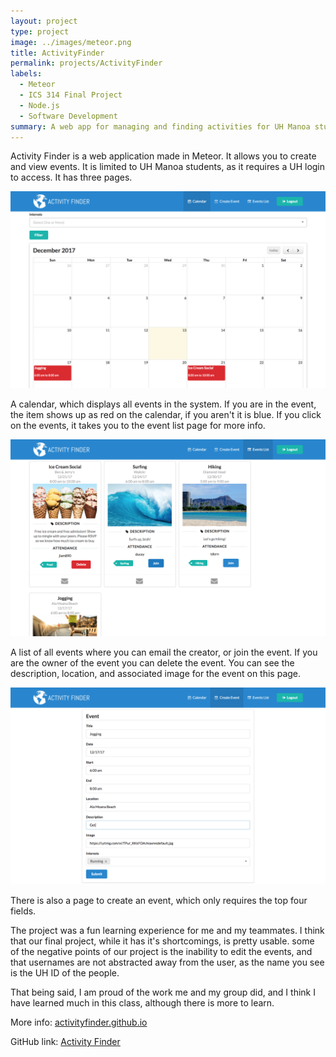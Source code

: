 ```yaml
---
layout: project
type: project
image: ../images/meteor.png
title: ActivityFinder
permalink: projects/ActivityFinder
labels:
  - Meteor
  - ICS 314 Final Project
  - Node.js
  - Software Development
summary: A web app for managing and finding activities for UH Manoa students
---
```


Activity Finder is a web application made in Meteor. It allows you to create and view events. It is limited to UH Manoa students, as it requires a UH login to access. It has three pages.

<img class="ui image" src="../images/calendar.png">

A calendar, which displays all events in the system. If you are in the event, the item shows up as red on the calendar, if you aren't it is blue. If you click on the events, it takes you to the event list page for more info.

<img class="ui image" src="../images/event-list.png">

A list of all events where you can email the creator, or join the event. If you are the owner of the event you can delete the event. You can see the description, location, and associated image for the event on this page.

<img class="ui image" src="../images/event-creation2.png">

There is also a page to create an event, which only requires the top four fields.

The project was a fun learning experience for me and my teammates. I think that our final project, while it has it's shortcomings, is pretty usable. some of the negative points of our project is the inability to edit the events, and that usernames are not abstracted away from the user, as the name you see is the UH ID of the people.

That being said, I am proud of the work me and my group did, and I think I have learned much in this class, although there is more to learn.

More info: <a href="activityfinder.github.io">activityfinder.github.io</a>

GitHub link: <a href="https://github.com/activityfinder/activityfinder">Activity Finder</a>

